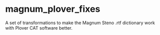 # magnum_plover_fixes
A set of transformations to make the Magnum Steno .rtf dictionary work with Plover CAT software better.

